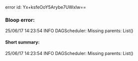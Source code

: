 error id: Yx+ksfeOoY5Arybe7UWxIw==
### Bloop error:

25/06/17 14:23:54 INFO DAGScheduler: Missing parents: List()
#### Short summary: 

25/06/17 14:23:54 INFO DAGScheduler: Missing parents: List()